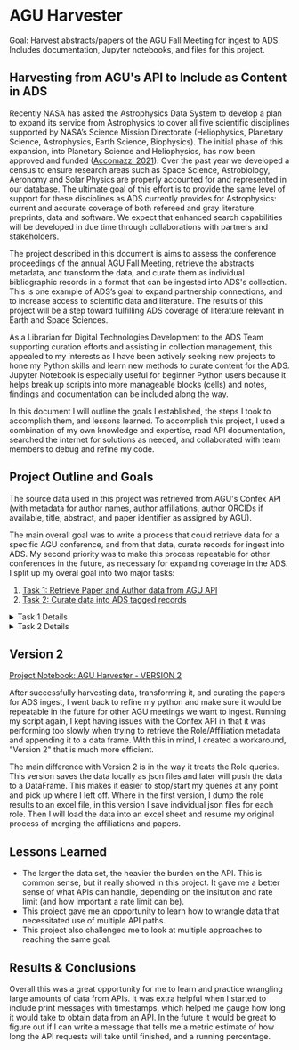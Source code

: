 # AGU Harvester
Goal: Harvest abstracts/papers of the AGU Fall Meeting for ingest to ADS. 
Includes documentation, Jupyter notebooks, and files for this project.

## Harvesting from AGU's API to Include as Content in ADS

Recently NASA has asked the Astrophysics Data System to develop a plan to expand its service from Astrophysics to cover all five scientific disciplines supported by NASA’s Science Mission Directorate (Heliophysics, Planetary Science, Astrophysics, Earth Science, Biophysics). The initial phase of this expansion, into Planetary Science and Heliophysics, has now been approved and funded ([Accomazzi 2021](https://ui.adsabs.harvard.edu/abs/2021AAS...23813203A/abstract)). Over the past year we developed a census to ensure research areas such as Space Science, Astrobiology, Aeronomy and Solar Physics are properly accounted for and represented in our database. The ultimate goal of this effort is to provide the same level of support for these disciplines as ADS currently provides for Astrophysics: current and accurate coverage of both refereed and gray literature, preprints, data and software. We expect that enhanced search capabilities will be developed in due time through collaborations with partners and stakeholders.

The project described in this document is aims to assess the conference proceedings of the annual AGU Fall Meeting, retrieve the abstracts' metadata, and transform the data, and curate them as individual bibliographic records in a format that can be ingested into ADS's collection. This is one example of ADS’s goal to expand partnership connections, and to increase access to scientific data and literature. The results of this project will be a step toward fulfilling ADS coverage of literature relevant in Earth and Space Sciences.

As a Librarian for Digital Technologies Development to the ADS Team supporting curation efforts and assisting in collection management, this appealed to my interests as I have been actively seeking new projects to hone my Python skills and learn new methods to curate content for the ADS. Jupyter Notebook is especially useful for beginner Python users because it helps break up scripts into more manageable blocks (cells) and notes, findings and documentation can be included along the way.
 
In this document I will outline the goals I established, the steps I took to accomplish them, and lessons learned. To accomplish this project, I used a combination of my own knowledge and expertise, read API documentation, searched the internet for solutions as needed, and collaborated with team members to debug and refine my code.

## Project Outline and Goals

The source data used in this project was retrieved from AGU's Confex API (with metadata for author names, author affiliations, author ORCIDs if available, title, abstract, and paper identifier as assigned by AGU).

The main overall goal was to write a process that could retrieve data for a specific AGU conference, and from that data, curate records for ingest into ADS. My second priority was to make this process repeatable for other conferences in the future, as necessary for expanding coverage in the ADS. I split up my overal goal into two major tasks:

1. [Task 1: Retrieve Paper and Author data from AGU API](#agu-api)
2. [Task 2: Curate data into ADS tagged records](#ads-records)

<details>
 <summary>Task 1 Details</summary>
 
## <a name="agu-api">Task 1: Retrieve Paper and Author data from AGU API</a>
  
Accomplishing this first task meant connecting to AGU's Confex API, and pulling the Paper data specific to the meeting. To access this data, I needed to make an API request to "https://agu.confex.com/agu/{meetingcode}/meetingapi.cgi/Paper". From there I was able to retrieve title, abstract, and DOI as available, however I found that I needed to look further for author names, affiliations, and ORCIDs. Upon reading the API documentation and inquiring Confex about the specifics, I discovered that I would need to also retrieve 'role' identifiers for each paper. The data for each paper points to Roles that indicate the authors' names, affiliations, ORCIDs, and the order in the author list. Therefore, I had to take additional steps to query a separate Roles path ("https://agu.confex.com/agu/{meetingcode}/meetingapi.cgi/{RoleID}") in the API to retrieve individual author metadata associated with each paper. Since the AGU API only seemed to support retrieving author data one "role" at a time, there was no option but to cycle through the entire "roles" list, one by one out of approximately 100 thousand.
  
Once I was able to retrieve both sets of data (Papers and all Role results), my next task was to merge the data and join the authors to their papers so that I could curate records.
</details>

<details>
 <summary>Task 2 Details</summary>
 
## <a name="ads-records">Task 2: Curate data into ADS tagged records</a>
  
In order to accomplish this second task, I first conducted some data cleanup and transformation. I cleaned up some HTML in the abstracts and titles, and made some transformations, such as generating the affilliations to include ORCIDs, and stringing together publication information. Then, I grouped together the authors and affiliations for each paper, and joined them to their respective papers by "PaperID".
  
Finally, I converted each metadata point to a list, and zipped them together into individual records. At that point, I was able to convert the data set to json, and run each json record through the ADS PyIngest Serializer, transforming the json records into ADS Tagged Format.
 
ADS [PyIngest](https://github.com/adsabs/adsabs-pyingest) is a collection of python parsers, validators, and serializers for the ADS Ingest Pipeline. Working with my team, I found that the PyIngest Classic Serializer gave me the best way to parse my json records and transform them into ADS Tagged Format records. It was wonderfully easy to use and helped me accomplish my goal of creating ADS Tagged records for ingest into the collection. 

</details>

## Version 2

[Project Notebook: AGU Harvester - VERSION 2](https://github.com/jrkoch127/agu-harvester/blob/main/AGU_Harvester-V2%20(5).ipynb)

After successfully harvesting data, transforming it, and curating the papers for ADS ingest, I went back to refine my python and make sure it would be repeatable in the future for other AGU meetings we want to ingest. Running my script again, I kept having issues with the Confex API in that it was performing too slowly when trying to retrieve the Role/Affiliation metadata and appending it to a data frame. With this in mind, I created a workaround, "Version 2" that is much more efficient.

The main difference with Version 2 is in the way it treats the Role queries. This version saves the data locally as json files and later will push the data to a DataFrame. This makes it easier to stop/start my queries at any point and pick up where I left off. Where in the first version, I dump the role results to an excel file, in this version I save individual json files for each role. Then I will load the data into an excel sheet and resume my original process of merging the affiliations and papers.

## Lessons Learned

- The larger the data set, the heavier the burden on the API. This is common sense, but it really showed in this project. It gave me a better sense of what APIs can handle, depending on the insitution and rate limit (and how important a rate limit can be).
- This project gave me an opportunity to learn how to wrangle data that necessitated use of multiple API paths.
- This project also challenged me to look at multiple approaches to reaching the same goal.

## Results & Conclusions

Overall this was a great opportunity for me to learn and practice wrangling large amounts of data from APIs. It was extra helpful when I started to include print messages with timestamps, which helped me gauge how long it would take to obtain data from an API. In the future it would be great to figure out if I can write a message that tells me a metric estimate of how long the API requests will take until finished, and a running percentage.
